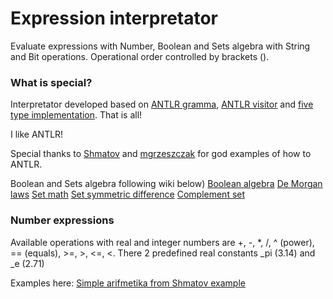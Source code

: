 # Expression interpretator

Evaluate expressions with Number, Boolean and Sets algebra with String and Bit operations. Operational order controlled by brackets ().

### What is special?

Interpretator developed based on [ANTLR gramma](https://github.com/serhioms/ExprInt/blob/master/gramma/CalcSet.g4), [ANTLR visitor](https://github.com/serhioms/ExprInt/blob/master/src/main/java/org/exprint/antlr/EvalVisitor.java) and [five type implementation](https://github.com/serhioms/ExprInt/tree/master/src/main/java/org/exprint/type). That is all!

I like ANTLR!

Special thanks to [Shmatov](https://github.com/shmatov/antlr4-calculator) and [mgrzeszczak](https://github.com/mgrzeszczak/set-calculator) for god examples of how to ANTLR.

Boolean and Sets algebra following wiki below)
    [Boolean algebra](https://en.wikipedia.org/wiki/Boolean_algebra)
    [De Morgan laws](https://en.wikipedia.org/wiki/De_Morgan%27s_laws)
    [Set math](https://en.wikipedia.org/wiki/Set_(mathematics))
    [Set symmetric difference](https://en.wikipedia.org/wiki/Symmetric_difference)
    [Complement set](https://en.wikipedia.org/wiki/Complement_(set_theory))

### Number expressions
Available operations with real and integer numbers are +, -, *, /, ^ (power), == (equals), >=, >, <=, <.
There 2 predefined real constants _pi (3.14) and  _e (2.71)

Examples here:
    [Simple arifmetika from Shmatov example](https://github.com/serhioms/ExprInt/blob/master/data/arifmetika.txt)

